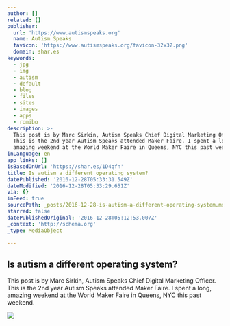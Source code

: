 ```yaml
---
author: []
related: []
publisher:
  url: 'https://www.autismspeaks.org'
  name: Autism Speaks
  favicon: 'https://www.autismspeaks.org/favicon-32x32.png'
  domain: shar.es
keywords:
  - jpg
  - img
  - autism
  - default
  - blog
  - files
  - sites
  - images
  - apps
  - romibo
description: >-
  This post is by Marc Sirkin, Autism Speaks Chief Digital Marketing Officer.
  This is the 2nd year Autism Speaks attended Maker Faire. I spent a long,
  amazing weekend at the World Maker Faire in Queens, NYC this past weekend.
inLanguage: en
app_links: []
isBasedOnUrl: 'https://shar.es/1D4qfn'
title: Is autism a different operating system?
datePublished: '2016-12-28T05:33:31.549Z'
dateModified: '2016-12-28T05:33:29.651Z'
via: {}
inFeed: true
sourcePath: _posts/2016-12-28-is-autism-a-different-operating-system.md
starred: false
datePublishedOriginal: '2016-12-28T05:12:53.007Z'
_context: 'http://schema.org'
_type: MediaObject

---
```

<article style=""><h1>Is autism a different operating system?</h1><p>This post is by Marc Sirkin, Autism Speaks Chief Digital Marketing Officer. This is the 2nd year Autism Speaks attended Maker Faire. I spent a long, amazing weekend at the World Maker Faire in Queens, NYC this past weekend.</p><img src="https://www.autismspeaks.org/sites/default/files/images/news/showing-off-ipad-apps-thumb.jpg" /></article>